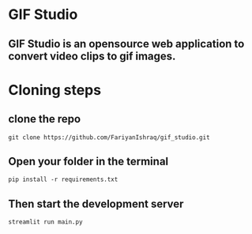 # GIF Studio
## GIF Studio is an opensource web application to convert video clips to gif images.

# Cloning steps

## clone the repo
```
git clone https://github.com/FariyanIshraq/gif_studio.git
```
## Open your folder in the terminal
```
pip install -r requirements.txt
```
## Then start the development server
```
streamlit run main.py
```
